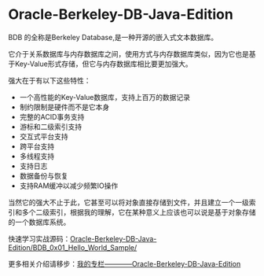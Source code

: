 # Oracle-Berkeley-DB-Java-Edition
BDB 的全称是Berkeley Database,是一种开源的嵌入式文本数据库。

它介于关系数据库与内存数据库之间，使用方式与内存数据库类似，因为它也是基于Key-Value形式存储，但它与内存数据库相比要更加强大。

强大在于有以下这些特性：

- 一个高性能的Key-Value数据库，支持上百万的数据记录
- 制约限制是硬件而不是它本身
- 完整的ACID事务支持
- 游标和二级索引支持
- 交互式平台支持
- 跨平台支持
- 多线程支持
- 支持日志
- 数据备份与恢复
- 支持RAM缓冲以减少频繁IO操作

当然它的强大不止于此，它甚至可以将对象直接存储到文件，并且建立一个一级索引和多个二级索引，根据我的理解，它在某种意义上应该也可以说是基于对象存储的一个数据库系统。

快速学习实战源码：[Oracle-Berkeley-DB-Java-Edition/BDB_0x01_Hello_World_Sample/](https://github.com/geekxingyun/Oracle-Berkeley-DB-Java-Edition/tree/master/BDB_0x01_Hello_World_Sample)

更多相关介绍请移步：[我的专栏————Oracle-Berkeley-DB-Java-Edition](https://blog.csdn.net/column/details/24213.html)
